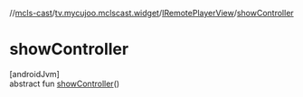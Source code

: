 //[mcls-cast](../../../index.md)/[tv.mycujoo.mclscast.widget](../index.md)/[IRemotePlayerView](index.md)/[showController](show-controller.md)

# showController

[androidJvm]\
abstract fun [showController](show-controller.md)()
